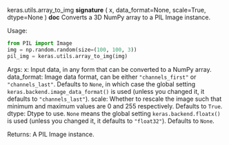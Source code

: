 keras.utils.array_to_img
__signature__
(
  x,
  data_format=None,
  scale=True,
  dtype=None
)
__doc__
Converts a 3D NumPy array to a PIL Image instance.

Usage:

```python
from PIL import Image
img = np.random.random(size=(100, 100, 3))
pil_img = keras.utils.array_to_img(img)
```

Args:
    x: Input data, in any form that can be converted to a NumPy array.
    data_format: Image data format, can be either `"channels_first"` or
        `"channels_last"`. Defaults to `None`, in which case the global
        setting `keras.backend.image_data_format()` is used (unless you
        changed it, it defaults to `"channels_last"`).
    scale: Whether to rescale the image such that minimum and maximum values
        are 0 and 255 respectively. Defaults to `True`.
    dtype: Dtype to use. `None` means the global setting
        `keras.backend.floatx()` is used (unless you changed it, it
        defaults to `"float32"`). Defaults to `None`.

Returns:
    A PIL Image instance.
